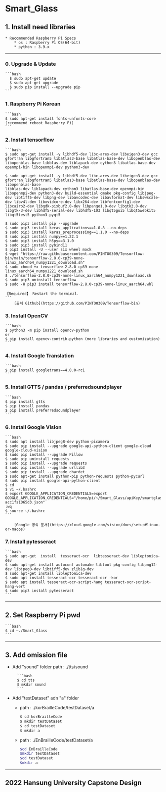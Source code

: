 # Smart_Glass

## 1. Install need libraries

    * Recommended Raspberry Pi Specs
        * os : Raspberry Pi OS(64-bit)
        * python : 3.9.x

___

### 0. Upgrade & Update

    ```bash
      $ sudo apt-get update
      $ sudo apt-get upgrade
      $ sudo pip install --upgrade pip
    ```

### 1. Raspberry Pi Korean

    ```bash
    $ sudo apt-get install fonts-unfonts-core
    (recommend reboot Raspberry Pi)
    ```

### 2. Install tensorflow

    ```bash
    $ sudo apt-get install -y libhdf5-dev libc-ares-dev libeigen3-dev gcc gfortran libgfortran5 libatlas3-base libatlas-base-dev libopenblas-dev libopenblas-base libblas-dev liblapack-dev cython3 libatlas-base-dev openmpi-bin libopenmpi-dev python3-dev

    $ sudo apt-get install -y libhdf5-dev libc-ares-dev libeigen3-dev gcc gfortran libgfortran5 libatlas3-base libatlas-base-dev libopenblas-dev libopenblas-base
    libblas-dev liblapack-dev cython3 libatlas-base-dev openmpi-bin libopenmpi-dev python3-dev build-essential cmake pkg-config libjpeg-dev libtiff5-dev libpng-dev libavcodec-dev libavformat-dev libswscale-dev libv4l-dev libxvidcore-dev libx264-dev libfontconfig1-dev libcairo2-dev libgdk-pixbuf2.0-dev libpango1.0-dev libgtk2.0-dev libgtk-3-dev libhdf5-serial-dev libhdf5-103 libqt5gui5 libqt5webkit5 libqt5test5 python3-pyqt5

    $ sudo pip3 install pip --upgrade
    $ sudo pip3 install keras_applications==1.0.8 --no-deps
    $ sudo pip3 install keras_preprocessing==1.1.0 --no-deps
    $ sudo pip3 install numpy==1.22.1
    $ sudo pip3 install h5py==3.1.0
    $ sudo pip3 install pybind11
    $ pip3 install -U --user six wheel mock
    $ wget "https://raw.githubusercontent.com/PINTO0309/Tensorflow-bin/main/tensorflow-2.8.0-cp39-none-linux_aarch64_numpy1221_download.sh"
    $ sudo chmod +x tensorflow-2.8.0-cp39-none-linux_aarch64_numpy1221_download.sh
    $ ./tensorflow-2.8.0-cp39-none-linux_aarch64_numpy1221_download.sh
    $ sudo pip3 uninstall tensorflow
    $ sudo -H pip3 install tensorflow-2.8.0-cp39-none-linux_aarch64.whl

    【Required】 Restart the terminal.
    ```
        [출처 Github](https://github.com/PINTO0309/Tensorflow-bin)

### 3. Install OpenCV

    ```bash
    $ python3 -m pip install opencv-python
    or
    $ pip install opencv-contrib-python (more libraries and customization)
    ```

### 4. Install Google Translation

    ```bash
    $ pip install googletrans==4.0.0-rc1
    ```

### 5. Install GTTS / pandas / preferredsoundplayer

    ```bash
    $ pip install gtts
    $ pip install pandas
    $ pip install preferredsoundplayer
    ```

### 6. Install Google Vision

    ```bash
    $ sudo apt install libjpeg8-dev python-picamera
    $ sudo pip install --upgrade google-api-python-client google-cloud google-cloud-vision
    $ sudo pip install --upgrade Pillow
    $ sudo pip uninstall requests
    $ sudo pip install --upgrade requests
    $ sudo pip install --upgrade urllib3
    $ sudo pip install --upgrade chardet
    $ sudo apt-get install python-pip python-requests python-pycurl
    $ sudo pip install google-api-python-client
    $ cd
    $ vi ~/.bashrc
    $ export GOOGLE_APPLICATION_CREDENTIALS=export GOOGLE_APPLICATION_CREDENTIALS="/home/pi/~/Smart_Glass/apiKey/smartglasss-acc1fs1065d3.json"
    :wq
    $ source ~/.bashrc
    ```

        [Google 공식 문서](https://cloud.google.com/vision/docs/setup#linux-or-macos)

### 7. Install pytesseract

    ```bash
    $ sudo apt-get  install  tesseract-ocr  libtesseract-dev libleptonica-dev 
    $ sudo apt-get install autoconf automake libtool pkg-config libpng12-dev libjpeg8-dev libtiff5-dev zlib1g-dev
    $ sudo apt-get install libleptonica-dev
    $ sudo apt install tesseract-ocr tesseract-ocr -kor
    $ sudo apt install tesseract-ocr-script-hang tesseract-ocr-script-hang-vert
    $ sudo pip3 install pytesseract
    ```

___

## 2. Set Raspberry Pi pwd

    ```bash
    $ cd ~./Smart_Glass
    ```

___

## 3. Add omission file

* Add "sound" folder
    path : ./tts/sound

        ```bash
        $ cd tts
        $ mkdir sound
        ```

* Add "testDataset" adn "a" folder
    * path : ./korBrailleCode/testDataset/a

        ```bash
        $ cd korBrailleCode
        $ mkdir testDataset
        $ cd testDataset
        $ mkdir a
        ```

    * path : ./EnBrailleCode/testDataset/a

        ```bash
        $cd EnBrailleCode
        $mkdir testDataset
        $cd testDataset
        $mkdir a
        ```

___

## 2022 Hansung University Capstone Design
